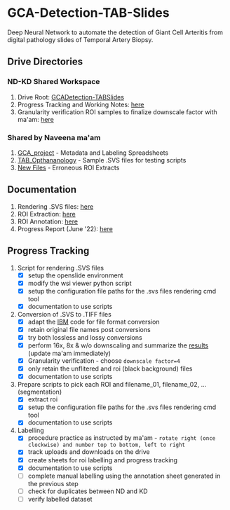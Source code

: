 # GCA-Detection-TAB-Slides

Deep Neural Network to automate the detection of Giant Cell Arteritis from digital pathology slides of Temporal Artery Biopsy.

## Drive Directories

### ND-KD Shared Workspace

1. Drive Root: [GCADetection-TABSlides](https://drive.google.com/drive/folders/1_RQTxfbj7Awx1GhnnLKy6KeTRhale__2?usp=sharing)
2. Progress Tracking and Working Notes: [here](https://docs.google.com/document/d/1EI5U-VP_N0la0jteKMeJGxWmzn7jbAj8no2Khai4MwM/edit)      
3. Granularity verification ROI samples to finalize downscale factor with ma'am: [here](https://drive.google.com/drive/folders/1w94vfqY0z4Gr2lwi8LnAQiKYCEJDIUHV?usp=sharing)

### Shared by Naveena ma'am

1. [GCA_project](https://drive.google.com/drive/folders/1f4Iwodhixomwwb4sxPjJ3PCHW2382mNQ?usp=sharing) - Metadata and Labeling Spreadsheets 
2. [TAB_Opthananology](https://drive.google.com/drive/folders/1Oxh3VMHT2IRmN4J1q8ZTAE7CaUb1QOGj?usp=sharing) - Sample .SVS files for testing scripts 
3. [New Files](https://drive.google.com/drive/folders/1wNMkBg7kh8HdLntc05PEawvz-KLSkGQh?usp=sharing) - Erroneous ROI Extracts

## Documentation

1. Rendering .SVS files: [here](./docs/01-render_svs_files.md)
2. ROI Extraction: [here](./docs/02-roi_extraction_procedure.md)
3. ROI Annotation: [here](./docs/03-annotation_procedure.md)
4. Progress Report (June '22): [here](https://docs.google.com/document/d/14vXHEkumhzXJesqY8LUNyQd2O7FVP_vWxGg40SNi9_Q/edit?usp=sharing)

## Progress Tracking

1. Script for rendering .SVS files 
   - [X] setup the openslide environment
   - [X] modify the wsi viewer python script
   - [X] setup the configuration file paths for the .svs files rendering cmd tool
   - [X] documentation to use scripts
2. Conversion of .SVS to .TIFF files
   - [X] adapt the [IBM](https://developer.ibm.com/articles/an-automatic-method-to-identify-tissues-from-big-whole-slide-images-pt1/) code for file format conversion 
   - [X] retain original file names post conversions
   - [X] try both lossless and lossy conversions
   - [X] perform 16x, 8x & w/o downscaling and summarize the [results](https://docs.google.com/document/d/1EI5U-VP_N0la0jteKMeJGxWmzn7jbAj8no2Khai4MwM/edit#heading=h.awk4rggu1nqh) (update ma'am immediately)
   - [X] Granularity verification - choose `downscale factor=4`
   - [X] only retain the unflitered and roi (black background) files
   - [X] documentation to use scripts
3. Prepare scripts to pick each ROI and filename_01, filename_02, ... (segmentation)
   - [X] extract roi
   - [X] setup the configuration file paths for the .svs files rendering cmd tool
   - [X] documentation to use scripts
4. Labelling
   - [X] procedure practice as instructed by ma'am - `rotate right (once clockwise) and number top to bottom, left to right`
   - [X] track uploads and downloads on the drive
   - [X] create sheets for roi labelling and progress tracking
   - [X] documentation to use scripts
   - [ ] complete manual labelling using the annotation sheet generated in the previous step
   - [ ] check for duplicates between ND and KD
   - [ ] verify labelled dataset
